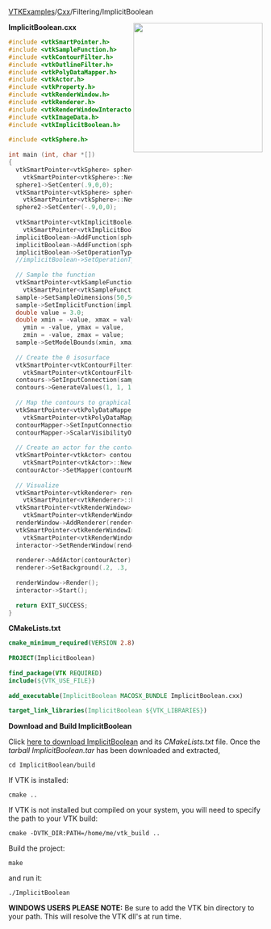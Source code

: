 [VTKExamples](Home)/[Cxx](Cxx)/Filtering/ImplicitBoolean

<img align="right" src="https://github.com/lorensen/VTKExamples/raw/master/Testing/Baseline/Filtering/TestImplicitBoolean.png" width="256" />

**ImplicitBoolean.cxx**
```c++
#include <vtkSmartPointer.h>
#include <vtkSampleFunction.h>
#include <vtkContourFilter.h>
#include <vtkOutlineFilter.h>
#include <vtkPolyDataMapper.h>
#include <vtkActor.h>
#include <vtkProperty.h>
#include <vtkRenderWindow.h>
#include <vtkRenderer.h>
#include <vtkRenderWindowInteractor.h>
#include <vtkImageData.h>
#include <vtkImplicitBoolean.h>
 
#include <vtkSphere.h>
 
int main (int, char *[])
{
  vtkSmartPointer<vtkSphere> sphere1 = 
    vtkSmartPointer<vtkSphere>::New();
  sphere1->SetCenter(.9,0,0);
  vtkSmartPointer<vtkSphere> sphere2 = 
    vtkSmartPointer<vtkSphere>::New();
  sphere2->SetCenter(-.9,0,0);
 
  vtkSmartPointer<vtkImplicitBoolean> implicitBoolean =
    vtkSmartPointer<vtkImplicitBoolean>::New();
  implicitBoolean->AddFunction(sphere1);
  implicitBoolean->AddFunction(sphere2);
  implicitBoolean->SetOperationTypeToUnion();
  //implicitBoolean->SetOperationTypeToIntersection();
  
  // Sample the function
  vtkSmartPointer<vtkSampleFunction> sample = 
    vtkSmartPointer<vtkSampleFunction>::New();
  sample->SetSampleDimensions(50,50,50);
  sample->SetImplicitFunction(implicitBoolean);
  double value = 3.0;
  double xmin = -value, xmax = value,
    ymin = -value, ymax = value,
    zmin = -value, zmax = value;
  sample->SetModelBounds(xmin, xmax, ymin, ymax, zmin, zmax);
 
  // Create the 0 isosurface
  vtkSmartPointer<vtkContourFilter> contours = 
    vtkSmartPointer<vtkContourFilter>::New();
  contours->SetInputConnection(sample->GetOutputPort());
  contours->GenerateValues(1, 1, 1);
 
  // Map the contours to graphical primitives
  vtkSmartPointer<vtkPolyDataMapper> contourMapper = 
    vtkSmartPointer<vtkPolyDataMapper>::New();
  contourMapper->SetInputConnection(contours->GetOutputPort());
  contourMapper->ScalarVisibilityOff();
 
  // Create an actor for the contours
  vtkSmartPointer<vtkActor> contourActor = 
    vtkSmartPointer<vtkActor>::New();
  contourActor->SetMapper(contourMapper);
 
  // Visualize
  vtkSmartPointer<vtkRenderer> renderer = 
    vtkSmartPointer<vtkRenderer>::New();
  vtkSmartPointer<vtkRenderWindow> renderWindow = 
    vtkSmartPointer<vtkRenderWindow>::New();
  renderWindow->AddRenderer(renderer);
  vtkSmartPointer<vtkRenderWindowInteractor> interactor = 
    vtkSmartPointer<vtkRenderWindowInteractor>::New();
  interactor->SetRenderWindow(renderWindow);
 
  renderer->AddActor(contourActor);
  renderer->SetBackground(.2, .3, .4);
 
  renderWindow->Render();
  interactor->Start();
 
  return EXIT_SUCCESS;
}
```
**CMakeLists.txt**
```cmake
cmake_minimum_required(VERSION 2.8)
 
PROJECT(ImplicitBoolean)
 
find_package(VTK REQUIRED)
include(${VTK_USE_FILE})
 
add_executable(ImplicitBoolean MACOSX_BUNDLE ImplicitBoolean.cxx)
 
target_link_libraries(ImplicitBoolean ${VTK_LIBRARIES})
```

**Download and Build ImplicitBoolean**

Click [here to download ImplicitBoolean](https://github.com/lorensen/VTKWikiExamplesTarballs/raw/master/ImplicitBoolean.tar) and its *CMakeLists.txt* file.
Once the *tarball ImplicitBoolean.tar* has been downloaded and extracted,
```
cd ImplicitBoolean/build 
```
If VTK is installed:
```
cmake ..
```
If VTK is not installed but compiled on your system, you will need to specify the path to your VTK build:
```
cmake -DVTK_DIR:PATH=/home/me/vtk_build ..
```
Build the project:
```
make
```
and run it:
```
./ImplicitBoolean
```
**WINDOWS USERS PLEASE NOTE:** Be sure to add the VTK bin directory to your path. This will resolve the VTK dll's at run time.

